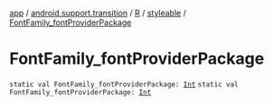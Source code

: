 [app](../../../index.md) / [android.support.transition](../../index.md) / [R](../index.md) / [styleable](index.md) / [FontFamily_fontProviderPackage](./-font-family_font-provider-package.md)

# FontFamily_fontProviderPackage

`static val FontFamily_fontProviderPackage: `[`Int`](https://kotlinlang.org/api/latest/jvm/stdlib/kotlin/-int/index.html)
`static val FontFamily_fontProviderPackage: `[`Int`](https://kotlinlang.org/api/latest/jvm/stdlib/kotlin/-int/index.html)